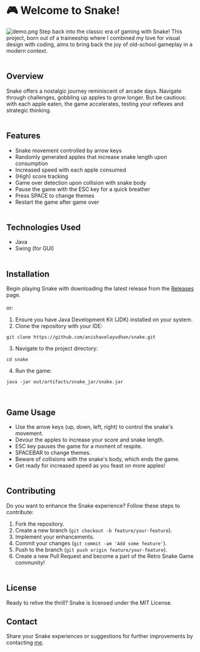 # 🎮 Welcome to Snake!
![demo.png](https://i.imgur.com/6HjByx6.png)
Step back into the classic era of gaming with Snake! This project, born out of a traineeship where I combined my love for visual design with coding, aims to bring back the joy of old-school gameplay in a modern context.
<br/><br/>

## Overview

Snake offers a nostalgic journey reminiscent of arcade days. Navigate through challenges, gobbling up apples to grow longer. But be cautious: with each apple eaten, the game accelerates, testing your reflexes and strategic thinking.
<br/><br/>

## Features

- Snake movement controlled by arrow keys
- Randomly generated apples that increase snake length upon consumption
- Increased speed with each apple consumed
- (High) score tracking
- Game over detection upon collision with snake body
- Pause the game with the ESC key for a quick breather
- Press SPACE to change themes
- Restart the game after game over
<br/><br/>

## Technologies Used

- Java
- Swing (for GUI)
<br/><br/>

## Installation

Begin playing Snake with downloading the latest release from the [Releases](https://github.com/anishavelayudhan/snake/releases) page.
<br/><br/>
or:
1. Ensure you have Java Development Kit (JDK) installed on your system.
2. Clone the repository with your IDE:
```
git clone https://github.com/anishavelayudhan/snake.git
```

3. Navigate to the project directory:
```
cd snake
```

4. Run the game:
```
java -jar out/artifacts/snake_jar/snake.jar
```
<br/>

## Game Usage

- Use the arrow keys (up, down, left, right) to control the snake's movement.
- Devour the apples to increase your score and snake length.
- ESC key pauses the game for a moment of respite.
- SPACEBAR to change themes.
- Beware of collisions with the snake's body, which ends the game.
- Get ready for increased speed as you feast on more apples!
<br/><br/>

## Contributing

Do you want to enhance the Snake experience? Follow these steps to contribute:

1. Fork the repository.
2. Create a new branch (`git checkout -b feature/your-feature`).
3. Implement your enhancements.
4. Commit your changes (`git commit -am 'Add some feature'`).
5. Push to the branch (`git push origin feature/your-feature`).
6. Create a new Pull Request and become a part of the Retro Snake Game community!
<br/><br/>

## License

Ready to relive the thrill? Snake is licensed under the MIT License.

## Contact

Share your Snake experiences or suggestions for further improvements by contacting [me](anisha.velayudhan@gmail.com). 

